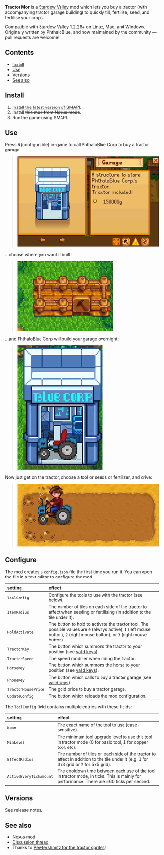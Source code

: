 ﻿**Tractor Mor** is a [Stardew Valley](http://stardewvalley.net/) mod which lets you buy a tractor
(with accompanying tractor garage building) to quickly till, fertilize, seed, and fertilise your
crops.

Compatible with Stardew Valley 1.2.26+ on Linux, Mac, and Windows. Originally written by PhthaloBlue,
and now maintained by the community — pull requests are welcome!

## Contents
* [Install](#install)
* [Use](#use)
* [Versions](#versions)
* [See also](#see-also)

## Install
1. [Install the latest version of SMAPI](http://canimod.com/for-players/install-smapi).
2. Install <s>this mod from Nexus mods</s>.
3. Run the game using SMAPI.

## Use
Press `N` (configurable) in-game to call PhthaloBlue Corp to buy a tractor garage:
> ![](screenshots/buy-garage.png)

...choose where you want it built:
> ![](screenshots/build-garage.png)

...and PhthaloBlue Corp will build your garage overnight:
> ![](screenshots/final-garage.png)

Now just get on the tractor, choose a tool or seeds or fertilizer, and drive:
> ![](screenshots/tractor.png)

## Configure
The mod creates a `config.json` file the first time you run it. You can open the file in a text
editor to configure the mod.

setting | effect
:------ | :-----
`ToolConfig` | Configure the tools to use with the tractor (see below).
`ItemRadius` | The number of tiles on each side of the tractor to affect when seeding or fertilising (in addition to the tile under it).
`HoldActivate` | The button to hold to activate the tractor tool. The possible values are `0` (always active), `1` (left mouse button), `2` (right mouse button), or `3` (right mouse button).
`TractorKey` | The button which summons the tractor to your position (see [valid keys](https://msdn.microsoft.com/en-us/library/microsoft.xna.framework.input.keys.aspx)).
`TractorSpeed` | The speed modifier when riding the tractor.
`HorseKey` | The button which summons the horse to your position (see [valid keys](https://msdn.microsoft.com/en-us/library/microsoft.xna.framework.input.keys.aspx)).
`PhoneKey` | The button which calls to buy a tractor garage (see [valid keys](https://msdn.microsoft.com/en-us/library/microsoft.xna.framework.input.keys.aspx)).
`TractorHousePrice` | The gold price to buy a tractor garage.
`UpdateConfig` | The button which reloads the mod configuration.

The `ToolConfig` field contains multiple entries with these fields:

setting | effect
:------ | :-----
`Name` | The exact name of the tool to use (case-sensitive).
`MinLevel` | The minimum tool upgrade level to use this tool in tractor mode (0 for basic tool, 1 for copper tool, etc).
`EffectRadius` | The number of tiles on each side of the tractor to affect in addition to the tile under it (e.g. 1 for 3x3 grid or 2 for 5x5 grid).
`ActiveEveryTickAmount` | The cooldown time between each use of the tool in tractor mode, in ticks. This is mainly for performance. There are ≈60 ticks per second.

## Versions
See [release notes](release-notes.md).

## See also
* <s>Nexus mod</s>
* [Discussion thread](http://community.playstarbound.com/threads/gameplay-mod-tractor-mod.126955/)
* Thanks to [Pewtershmitz for the tractor sprites](http://community.playstarbound.com/threads/tractor-v-1-3-horse-replacement.108604/)!

